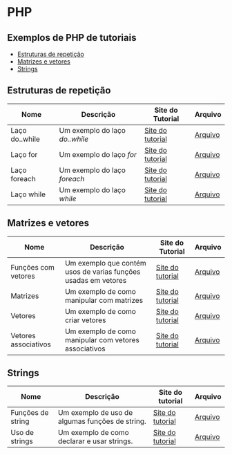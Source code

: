 <h1>PHP</h1>

<h2>Exemplos de PHP de tutoriais</h2>

- [Estruturas de repetição](#estruturas-de-repetição)
- [Matrizes e vetores](#matrizes-e-vetores)
- [Strings](#strings)


## Estruturas de repetição

| Nome           | Descrição                      | Site do Tutorial                                                | Arquivo                             |
|----------------|--------------------------------|-----------------------------------------------------------------|-------------------------------------|
| Laço do..while | Um exemplo do laço *do..while* | [Site do tutorial](https://www.youtube.com/watch?v=zp4LAEM72Sk) | [Arquivo](PHP/Laço%20do..while.php) |
| Laço for       | Um exemplo do laço *for*       | [Site do tutorial](https://www.youtube.com/watch?v=d2SCo4V7pIs) | [Arquivo](PHP/Laço%20for.php)       |
| Laço foreach   | Um exemplo do laço *foreach*   | [Site do tutorial](https://www.youtube.com/watch?v=OooGSofCZ4E) | [Arquivo](PHP/Laço%20foreach.php)   |
| Laço while     | Um exemplo do laço *while*     | [Site do tutorial](https://www.youtube.com/watch?v=91p1hfxgo-Y) | [Arquivo](PHP/Laço%20while.php)     |

## Matrizes e vetores

| Nome                 | Descrição                                                      | Site do Tutorial                                                | Arquivo                                   |
|----------------------|----------------------------------------------------------------|-----------------------------------------------------------------|-------------------------------------------|
| Funções com vetores  | Um exemplo que contém usos de varias funções usadas em vetores | [Site do tutorial](https://www.youtube.com/watch?v=3siO-1mQRhc) | [Arquivo](PHP/Funções%20com%20arrays.php) |
| Matrizes             | Um exemplo de como manipular com matrizes                      | [Site do tutorial](https://www.youtube.com/watch?v=3siO-1mQRhc) | [Arquivo](PHP/Matrizes.php)               |
| Vetores              | Um exemplo de como criar vetores                               | [Site do tutorial](https://www.youtube.com/watch?v=3siO-1mQRhc) | [Arquivo](PHP/Vetores.php)                |
| Vetores associativos | Um exemplo de como manipular com vetores associativos          | [Site do tutorial](https://www.youtube.com/watch?v=3siO-1mQRhc) | [Arquivo](PHP/Vetores%20associativos.php) |

## Strings

| Nome              | Descrição                                       | Site do tutorial                                                | Arquivo                                  |
|-------------------|-------------------------------------------------|-----------------------------------------------------------------|------------------------------------------|
| Funções de string | Um exemplo de uso de algumas funções de string. | [Site do tutorial](https://www.youtube.com/watch?v=YkkqgI6pK0k) | [Arquivo](php/funções%20de%20string.php) |
| Uso de strings    | Um exemplo de como declarar e usar strings.     | [Site do tutorial](https://www.youtube.com/watch?v=YkkqgI6pK0k) | [Arquivo](php/uso%20de%20strings.php)    |
